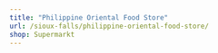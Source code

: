 ```yaml
---
title: "Philippine Oriental Food Store"
url: /sioux-falls/philippine-oriental-food-store/
shop: Supermarkt
---
```

